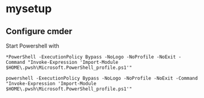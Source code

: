 # mysetup

## Configure cmder

Start Powershell with 
```
*PowerShell -ExecutionPolicy Bypass -NoLogo -NoProfile -NoExit -Command "Invoke-Expression 'Import-Module $HOME\.pwsh\Microsoft.PowerShell_profile.ps1'"
```

```
powershell -ExecutionPolicy Bypass -NoLogo -NoProfile -NoExit -Command "Invoke-Expression 'Import-Module $HOME\.pwsh\Microsoft.PowerShell_profile.ps1'"
```